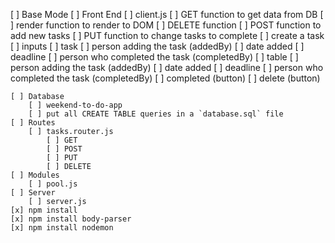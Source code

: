 [ ] Base Mode
    [ ] Front End
        [ ] client.js
            [ ] GET function to get data from DB
            [ ] render function to render to DOM
            [ ] DELETE function
            [ ] POST function to add new tasks
            [ ] PUT function to change tasks to complete
        [ ] create a task
            [ ] inputs
                [ ] task
                [ ] person adding the task (addedBy)
                [ ] date added
                [ ] deadline
                [ ] person who completed the task (completedBy)
            [ ] table
                [ ] person adding the task (addedBy)
                [ ] date added
                [ ] deadline
                [ ] person who completed the task (completedBy)
                [ ] completed (button)
                [ ] delete (button)
            
    [ ] Database
        [ ] weekend-to-do-app
        [ ] put all CREATE TABLE queries in a `database.sql` file
    [ ] Routes
        [ ] tasks.router.js
            [ ] GET
            [ ] POST
            [ ] PUT
            [ ] DELETE
    [ ] Modules
        [ ] pool.js
    [ ] Server
        [ ] server.js
    [x] npm install
    [x] npm install body-parser
    [x] npm install nodemon
            